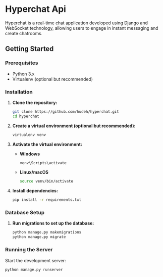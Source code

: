 # Hyperchat Api

Hyperchat is a real-time chat application developed using Django and WebSocket technology, allowing users to engage in instant messaging and create chatrooms.

## Getting Started

### Prerequisites

- Python 3.x
- Virtualenv (optional but recommended)

### Installation

1. **Clone the repository:**

    ```bash
    git clone https://github.com/hudeh/hyperchat.git
    cd hyperchat
    ```

2. **Create a virtual environment (optional but recommended):**

    ```bash
    virtualenv venv
    ```

3. **Activate the virtual environment:**

    - **Windows**

        ```bash
        venv\Scripts\activate
        ```

    - **Linux/macOS**

        ```bash
        source venv/bin/activate
        ```

4. **Install dependencies:**

    ```bash
    pip install -r requirements.txt
    ```

### Database Setup

1. **Run migrations to set up the database:**

    ```bash
    python manage.py makemigrations
    python manage.py migrate
    ```

### Running the Server

Start the development server:

```bash
python manage.py runserver
